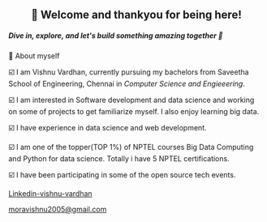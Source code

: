   <h2 align = 'center'> 👋 Welcome and thankyou for being here! </h2>

##### Dive in, explore, and let's build something amazing together 🚀

🌴 About myself

☑️ I am Vishnu Vardhan, currently pursuing my bachelors from Saveetha School of Engineering, Chennai in *Computer Science and Engieeering*.

☑️ I am interested in Software development and data science and working on some of projects to get familiarize myself. I also enjoy learning big data.

☑️ I have experience in data science and web development.

☑️ I am one of the topper(TOP 1%) of NPTEL courses Big Data Computing and Python for data science. Totally i have 5 NPTEL certifications.

☑️ I have been participating in some of the open source tech events.


[Linkedin-vishnu-vardhan](https://www.linkedin.com/in/vishnuvardhanmora/)

[moravishnu2005@gmail.com](moravishnu2005@gmail.com)

<!--
**vishnumora79/vishnumora79** is a ✨ _special_ ✨ repository because its `README.md` (this file) appears on your GitHub profile.

Here are some ideas to get you started:

- 🔭 I’m currently working on ...
- 🌱 I’m currently learning ...
- 👯 I’m looking to collaborate on ...
- 🤔 I’m looking for help with ...
- 💬 Ask me about ...
- 📫 How to reach me: ...
- 😄 Pronouns: ...
- ⚡ Fun fact: ...
-->
